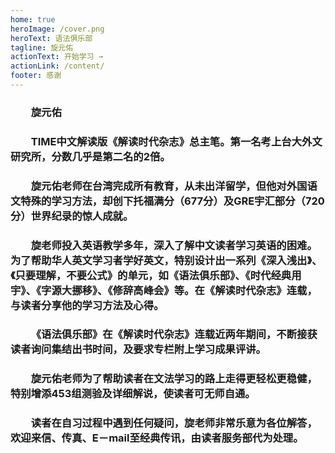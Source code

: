 ```yaml
---
home: true
heroImage: /cover.png
heroText: 语法俱乐部
tagline: 旋元佑
actionText: 开始学习 →
actionLink: /content/
footer: 感谢
---
```


### &emsp;&emsp;旋元佑
### &emsp;&emsp;TIME中文解读版《解读时代杂志》总主笔。第一名考上台大外文研究所，分数几乎是第二名的2倍。
### &emsp;&emsp;旋元佑老师在台湾完成所有教育，从未出洋留学，但他对外国语文特殊的学习方法，却创下托福满分（677分）及GRE宇汇部分（720分）世界纪录的惊人成就。
### &emsp;&emsp;旋老师投入英语教学多年，深入了解中文读者学习英语的困难。为了帮助华人英文学习者学好英文，特别设计出一系列《深入浅出》、《只要理解，不要公式》的单元，如《语法俱乐部》、《时代经典用宇》、《字源大挪移》、《修辞高峰会》等。在《解读时代杂志》连载，与读者分享他的学习方法及心得。
### &emsp;&emsp;《语法俱乐部》在《解读时代杂志》连载近两年期间，不断接获读者询问集结出书时间，及要求专栏附上学习成果评讲。
### &emsp;&emsp;旋元佑老师为了帮助读者在文法学习的路上走得更轻松更稳健，特别增添453组测验及详细解说，使读者可无师自通。
### &emsp;&emsp;读者在自习过程中遇到任何疑问，旋老师非常乐意为各位解答，欢迎来信、传真、E－mail至经典传讯，由读者服务部代为处理。